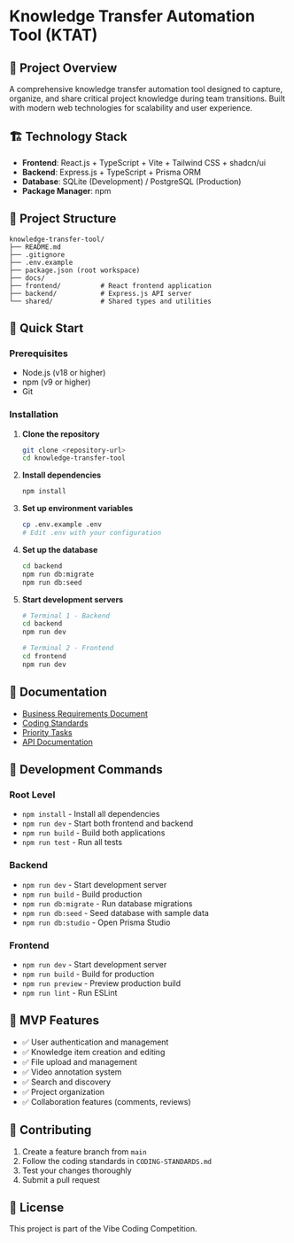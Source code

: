 # Knowledge Transfer Automation Tool (KTAT)

## 🎯 Project Overview

A comprehensive knowledge transfer automation tool designed to capture, organize, and share critical project knowledge during team transitions. Built with modern web technologies for scalability and user experience.

## 🏗️ Technology Stack

- **Frontend**: React.js + TypeScript + Vite + Tailwind CSS + shadcn/ui
- **Backend**: Express.js + TypeScript + Prisma ORM
- **Database**: SQLite (Development) / PostgreSQL (Production)
- **Package Manager**: npm

## 📁 Project Structure

```
knowledge-transfer-tool/
├── README.md
├── .gitignore
├── .env.example
├── package.json (root workspace)
├── docs/
├── frontend/          # React frontend application
├── backend/           # Express.js API server
└── shared/            # Shared types and utilities
```

## 🚀 Quick Start

### Prerequisites

- Node.js (v18 or higher)
- npm (v9 or higher)
- Git

### Installation

1. **Clone the repository**
   ```bash
   git clone <repository-url>
   cd knowledge-transfer-tool
   ```

2. **Install dependencies**
   ```bash
   npm install
   ```

3. **Set up environment variables**
   ```bash
   cp .env.example .env
   # Edit .env with your configuration
   ```

4. **Set up the database**
   ```bash
   cd backend
   npm run db:migrate
   npm run db:seed
   ```

5. **Start development servers**
   ```bash
   # Terminal 1 - Backend
   cd backend
   npm run dev

   # Terminal 2 - Frontend
   cd frontend
   npm run dev
   ```

## 📖 Documentation

- [Business Requirements Document](./BRD-README.md)
- [Coding Standards](./CODING-STANDARDS.md)
- [Priority Tasks](./PRIORITY-TASKS.md)
- [API Documentation](./docs/api/)

## 🚀 Development Commands

### Root Level
- `npm install` - Install all dependencies
- `npm run dev` - Start both frontend and backend
- `npm run build` - Build both applications
- `npm run test` - Run all tests

### Backend
- `npm run dev` - Start development server
- `npm run build` - Build production
- `npm run db:migrate` - Run database migrations
- `npm run db:seed` - Seed database with sample data
- `npm run db:studio` - Open Prisma Studio

### Frontend
- `npm run dev` - Start development server
- `npm run build` - Build for production
- `npm run preview` - Preview production build
- `npm run lint` - Run ESLint

## 🎯 MVP Features

- ✅ User authentication and management
- ✅ Knowledge item creation and editing
- ✅ File upload and management
- ✅ Video annotation system
- ✅ Search and discovery
- ✅ Project organization
- ✅ Collaboration features (comments, reviews)

## 🤝 Contributing

1. Create a feature branch from `main`
2. Follow the coding standards in `CODING-STANDARDS.md`
3. Test your changes thoroughly
4. Submit a pull request

## 📄 License

This project is part of the Vibe Coding Competition. 
